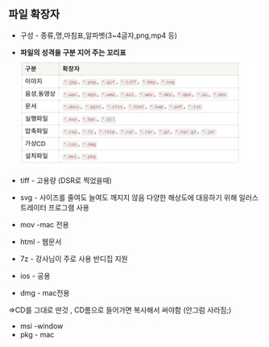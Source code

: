 ## 파일 확장자

- 구성 - 종류,명,마침표,알파벳(3~4글자,png,mp4 등)
- **파일의 성격을 구분 지어 주는 꼬리표**   
  ![파일확장자목록](/01-컴퓨터의기본/img/Untitled%20(4).png)

- tiff - 고용량 (DSR로 찍었을때)
- svg - 사이즈를 줄여도 늘여도 깨지지 않음
다양한 해상도에 대응하기 위해
일러스트레이터 프로그램 사용
- mov -mac 전용
- html - 웹문서
- 7z - 강사님이 주로 사용
반디집 지원
- ios - 공용
- dmg - mac전용

⇒CD를 그대로 딴것 , CD롬으로 들어가면 복사해서 써야함 (안그럼 사라짐;)

- msi -window
- pkg - mac
